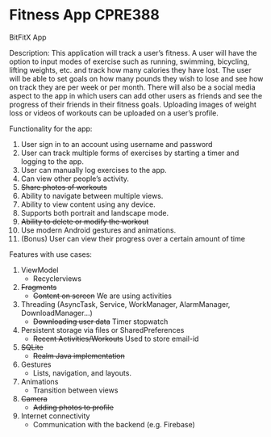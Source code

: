 # Fitness App CPRE388




BitFitX App


Description:
This application will track a user’s fitness. A user will have the option to input modes of exercise such as running, swimming, bicycling, lifting weights, etc. and track how many calories they have lost. The user will be able to set goals on how many pounds they wish to lose and see how on track they are per week or per month. There will also be a social media aspect to the app in which users can add other users as friends and see the progress of their friends in their fitness goals. Uploading images of weight loss or videos of workouts can be uploaded on a user’s profile.

Functionality for the app:
1. User sign in to an account using username and password
2. User can track multiple forms of exercises by starting a timer and logging to the app. 
3. User can manually log exercises to the app.
4. Can view other people’s activity.
5. ~~Share photos of workouts~~
6. Ability to navigate between multiple views.
7. Ability to view content using any device.
8. Supports both portrait and landscape mode.
9. ~~Ability to delete or modify the workout~~
10. Use modern Android gestures and animations. 
11. (Bonus) User can view their progress over a certain amount of time

Features with use cases:
1. ViewModel
    - Recyclerviews
2. ~~Fragments~~
    - ~~Content on screen~~ We are using activities
3. Threading (AsyncTask, Service, WorkManager, AlarmManager, DownloadManager...)
    - ~~Downloading user data~~ Timer stopwatch
4. Persistent storage via files or SharedPreferences
    - ~~Recent Activities/Workouts~~ Used to store email-id
5. ~~SQLite~~
    - ~~Realm Java implementation~~
6. Gestures
    - Lists, navigation, and layouts.
7. Animations
    - Transition between views
8. ~~Camera~~
    - ~~Adding photos to profile~~
9. Internet connectivity
    - Communication with the backend (e.g. Firebase)




